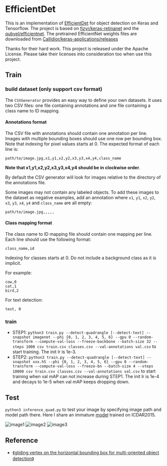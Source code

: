 # EfficientDet
This is an implementation of [EfficientDet](https://arxiv.org/pdf/1911.09070.pdf) for object detection on Keras and Tensorflow. The project is based on [fizyr/keras-retinanet](https://github.com/fizyr/keras-retinanet)
and the [qubvel/efficientnet](https://github.com/qubvel/efficientnet). 
The pretrained EfficientNet weights files are downloaded from [Callidior/keras-applications/releases](https://github.com/Callidior/keras-applications/releases)

Thanks for their hard work.
This project is released under the Apache License. Please take their licenses into consideration too when use this project.

## Train
### build dataset (only support csv format) 
The `CSVGenerator` provides an easy way to define your own datasets.
It uses two CSV files: one file containing annotations and one file containing a class name to ID mapping.

#### Annotations format
The CSV file with annotations should contain one annotation per line.
Images with multiple bounding boxes should use one row per bounding box.
Note that indexing for pixel values starts at 0.
The expected format of each line is:
```
path/to/image.jpg,x1,y1,x2,y2,x3,y3,x4,y4,class_name
```
**Note that x1,y1,x2,y2,x3,y3,x4,y4 should be in clockwise order**.

By default the CSV generator will look for images relative to the directory of the annotations file.

Some images may not contain any labeled objects.
To add these images to the dataset as negative examples,
add an annotation where `x1`, `y1`, `x2`, `y2`, `x3`, `y3`, `x4`, `y4` and `class_name` are all empty:
```
path/to/image.jpg,,,,,
```
#### Class mapping format
The class name to ID mapping file should contain one mapping per line.
Each line should use the following format:
```
class_name,id
```

Indexing for classes starts at 0.
Do not include a background class as it is implicit.

For example:
```
cow,0
cat,1
bird,2
```
For text detection:
```
text, 0
```

### train
* STEP1: `python3 train.py --detect-quadrangle [--detect-text] --snapshot imagenet --phi {0, 1, 2, 3, 4, 5, 6} --gpu 0 --random-transform --compute-val-loss --freeze-backbone --batch-size 32 --steps 1000 csv train.csv classes.csv --val-annotations val.csv` to start training. 
The init lr is 1e-3.
* STEP2: `python3 train.py --detect-quadrangle [--detect-text] --snapshot xxx.h5 --phi {0, 1, 2, 3, 4, 5, 6} --gpu 0 --random-transform --compute-val-loss --freeze-bn --batch-size 4 --steps 10000 csv train.csv classes.csv --val-annotations val.csv` to start training when val mAP can not increase during STEP1. 
The init lr is 1e-4 and decays to 1e-5 when val mAP keeps dropping down.

## Test
`python3 inference_quad.py` to test your image by specifying image path and model path there. 
Here I share an immature [model](https://drive.google.com/open?id=1CgbmaMmrbwJnJgS6xQyEVH_5L79NfKpl) trained on ICDAR2015.

![image1](test/img_68.jpg) 
![image2](test/img_160.jpg)
![image3](test/img_281.jpg)

## Reference
- [《gliding vertex on the horizontal bounding box for multi-oriented object detection》](https://arxiv.org/abs/1911.09358)